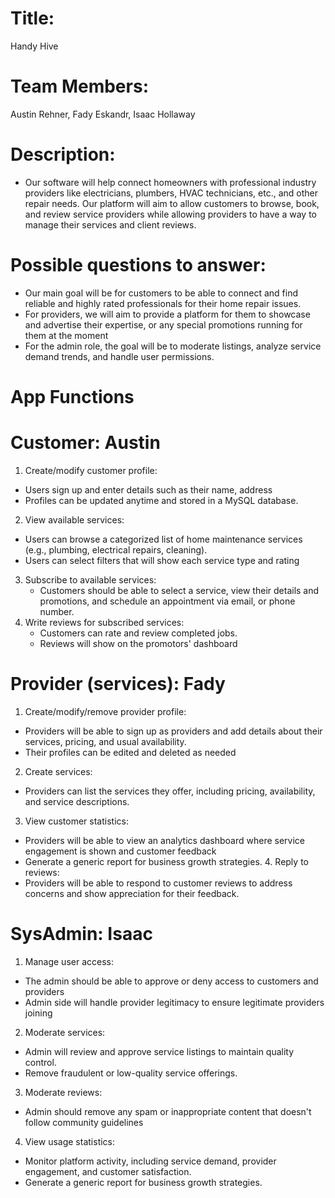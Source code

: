 # Title:
Handy Hive
# Team Members:
Austin Rehner, Fady Eskandr, Isaac Hollaway
# Description:
- Our software will help connect homeowners with professional industry providers like electricians, plumbers, HVAC technicians, etc., and other repair needs. Our platform will aim to allow customers to browse, book, and review service providers while allowing providers to have a way to manage their services and client reviews.
# Possible questions to answer: 
- Our main goal will be for customers to be able to connect and find reliable and highly rated professionals for their home repair issues.
- For providers, we will aim to provide a platform for them to showcase and advertise their expertise, or any special promotions running for them at the moment
- For the admin role, the goal will be to moderate listings, analyze service demand trends, and handle user permissions.
# App Functions
# Customer: Austin <br />
1. Create/modify customer profile: <br /> 
- Users sign up and enter details such as their name, address <br />
- Profiles can be updated anytime and stored in a MySQL database.
2. View available services: <br />
  - Users can browse a categorized list of home maintenance services (e.g., plumbing, electrical repairs, cleaning). <br />
  - Users can select filters that will show each service type and rating
3. Subscribe to available services: <br />
   - Customers should be able to select a service, view their details and promotions, and schedule an appointment via email, or phone number.
4. Write reviews for subscribed services: <br />
   - Customers can rate and review completed jobs.<br />
   - Reviews will show on the promotors' dashboard
  
# Provider (services): Fady <br />
  1. Create/modify/remove provider profile: <br />
- Providers will be able to sign up as providers and add details about their services, pricing, and usual availability.<br />
- Their profiles can be edited and deleted as needed<br />
2. Create services:<br />
  - Providers can list the services they offer, including pricing, availability, and service descriptions.<br />
  3. View customer statistics: <br />
- Providers will be able to view an analytics dashboard where service engagement is shown and customer feedback
- Generate a generic report for business growth strategies.
  4. Reply to reviews: <br />
- Providers will be able to respond to customer reviews to address concerns and show appreciation for their feedback.

# SysAdmin: Isaac <br />
1. Manage user access:  <br />
- The admin should be able to approve or deny access to customers and providers <br />
- Admin side will handle provider legitimacy to ensure legitimate providers joining <br />
2. Moderate services: <br />
- Admin will review and approve service listings to maintain quality control. <br />
- Remove fraudulent or low-quality service offerings. <br />
3. Moderate reviews: <br />
- Admin should remove any spam or inappropriate content that doesn't follow community guidelines <br />
4. View usage statistics:<br />
- Monitor platform activity, including service demand, provider engagement, and customer satisfaction. <br />
- Generate a generic report for business growth strategies.

